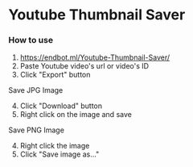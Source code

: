 # Youtube Thumbnail Saver

### How to use

1. https://endbot.ml/Youtube-Thumbnail-Saver/
2. Paste Youtube video's url or video's ID
3. Click "Export" button

Save JPG Image

4. Click "Download" button
5. Right click on the image and save

Save PNG Image

4. Right click the image
5. Click "Save image as..."

